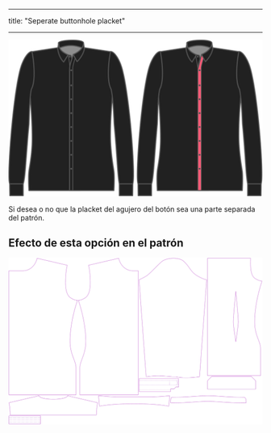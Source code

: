 - - -
title: "Seperate buttonhole placket"
- - -

![Tapeta de ojal separada](seperatebuttonholeplacket.svg)

Si desea o no que la placket del agujero del botón sea una parte separada del patrón.

## Efecto de esta opción en el patrón

![Esta imagen muestra el efecto de esta opción superponiendo varias variantes que tienen un valor diferente para esta opción](simon_seperatebuttonholeplacket_sample.svg "Efecto de esta opción en el patrón")
